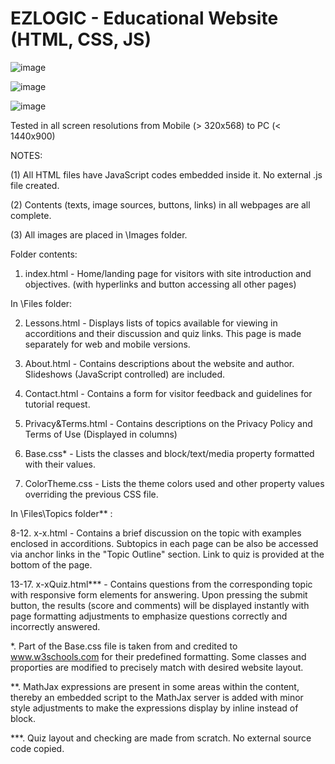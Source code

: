 # EZLOGIC - Educational Website (HTML, CSS, JS)

![image](https://github.com/20100215/EZLOGIC/assets/84717650/c0f39143-bab5-4ca7-8853-0a9a362f074c)

![image](https://github.com/20100215/EZLOGIC/assets/84717650/a9ab64ed-4391-4b38-8ac4-ae860f6a69c5)

![image](https://github.com/20100215/EZLOGIC/assets/84717650/7ace16c9-fa0d-40f9-a26b-afa897805566)


Tested in all screen resolutions from Mobile (> 320x568) to PC (< 1440x900)

NOTES: 

(1) All HTML files have JavaScript codes embedded inside it. No external .js file created.

(2) Contents (texts, image sources, buttons, links) in all webpages are all complete.

(3) All images are placed in \Images folder.
 
Folder contents:
1. index.html - Home/landing page for visitors with site introduction and objectives. (with hyperlinks and button accessing all other pages)

In \Files folder:

2. Lessons.html        - Displays lists of topics available for viewing in accorditions and their discussion and quiz links.
                              This page is made separately for web and mobile versions.
3. About.html          - Contains descriptions about the website and author. Slideshows (JavaScript controlled) are included.
  
4. Contact.html        - Contains a form for visitor feedback and guidelines for tutorial request.

5. Privacy&Terms.html  - Contains descriptions on the Privacy Policy and Terms of Use (Displayed in columns) 

6. Base.css*           - Lists the classes and block/text/media property formatted with their values.

7. ColorTheme.css      - Lists the theme colors used and other property values overriding the previous CSS file.

In \Files\Topics folder** :

8-12. x-x.html         - Contains a brief discussion on the topic with examples enclosed in accorditions.
                              Subtopics in each page can be also be accessed via anchor links in the "Topic Outline" section.
                              Link to quiz is provided at the bottom of the page.

13-17. x-xQuiz.html*** - Contains questions from the corresponding topic with responsive form elements for answering.
                              Upon pressing the submit button, the results (score and comments) will be displayed instantly with
                              page formatting adjustments to emphasize questions correctly and incorrectly answered.

   *.   Part of the Base.css file is taken from and credited to www.w3schools.com for their predefined formatting.
        Some classes and proporties are modified to precisely match with desired website layout.
 
   **.  MathJax expressions are present in some areas within the content, thereby an embedded script to the MathJax
        server is added with minor style adjustments to make the expressions display by inline instead of block.
   
   ***. Quiz layout and checking are made from scratch. No external source code copied.
